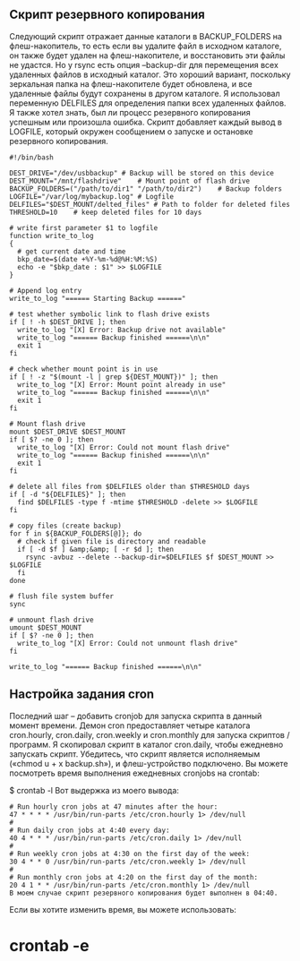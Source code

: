 ## Скрипт резервного копирования
Следующий скрипт отражает данные каталоги в BACKUP_FOLDERS на флеш-накопитель, то есть если вы удалите файл в исходном каталоге, он также будет удален на флеш-накопителе, и восстановить эти файлы не удастся.
Но у rsync есть опция –backup-dir для перемещения всех удаленных файлов в исходный каталог.
Это хороший вариант, поскольку зеркальная папка на флеш-накопителе будет обновлена, и все удаленные файлы будут сохранены в другом каталоге.
Я использовал переменную DELFILES для определения папки всех удаленных файлов.
Я также хотел знать, был ли процесс резервного копирования успешным или произошла ошибка.
Скрипт добавляет каждый вывод в LOGFILE, который окружен сообщением о запуске и остановке резервного копирования.

```
#!/bin/bash

DEST_DRIVE="/dev/usbbackup" # Backup will be stored on this device 
DEST_MOUNT="/mnt/flashdrive"    # Mount point of flash drive
BACKUP_FOLDERS=("/path/to/dir1" "/path/to/dir2")    # Backup folders
LOGFILE="/var/log/mybackup.log" # Logfile
DELFILES="$DEST_MOUNT/delted_files" # Path to folder for deleted files
THRESHOLD=10    # keep deleted files for 10 days

# write first parameter $1 to logfile
function write_to_log 
{
  # get current date and time
  bkp_date=$(date +%Y-%m-%d@%H:%M:%S)
  echo -e "$bkp_date : $1" >> $LOGFILE
}

# Append log entry
write_to_log "====== Starting Backup ======"

# test whether symbolic link to flash drive exists
if [ ! -h $DEST_DRIVE ]; then
  write_to_log "[X] Error: Backup drive not available"
  write_to_log "====== Backup finished ======\n\n"
  exit 1
fi

# check whether mount point is in use
if [ ! -z "$(mount -l | grep ${DEST_MOUNT})" ]; then 
  write_to_log "[X] Error: Mount point already in use"
  write_to_log "====== Backup finished ======\n\n"
  exit 1
fi

# Mount flash drive
mount $DEST_DRIVE $DEST_MOUNT
if [ $? -ne 0 ]; then
  write_to_log "[X] Error: Could not mount flash drive"
  write_to_log "====== Backup finished ======\n\n"
  exit 1
fi

# delete all files from $DELFILES older than $THRESHOLD days
if [ -d "${DELFILES}" ]; then
  find $DELFILES -type f -mtime $THRESHOLD -delete >> $LOGFILE
fi

# copy files (create backup)
for f in ${BACKUP_FOLDERS[@]}; do
  # check if given file is directory and readable
  if [ -d $f ] &amp;&amp; [ -r $d ]; then
    rsync -avbuz --delete --backup-dir=$DELFILES $f $DEST_MOUNT >> $LOGFILE
  fi
done

# flush file system buffer
sync

# unmount flash drive
umount $DEST_MOUNT
if [ $? -ne 0 ]; then
  write_to_log "[X] Error: Could not unmount flash drive"
fi

write_to_log "====== Backup finished ======\n\n"
```

## Настройка задания cron
Последний шаг – добавить cronjob для запуска скрипта в данный момент времени.
Демон cron предоставляет четыре каталога cron.hourly, cron.daily, cron.weekly и cron.monthly для запуска скриптов / программ.
Я скопировал скрипт в каталог cron.daily, чтобы ежедневно запускать скрипт.
Убедитесь, что скрипт является исполняемым («chmod u + x backup.sh»), и флеш-устройство подключено.
Вы можете посмотреть время выполнения ежедневных cronjobs на crontab:

$ crontab -l
Вот выдержка из моего вывода:

```
# Run hourly cron jobs at 47 minutes after the hour:
47 * * * * /usr/bin/run-parts /etc/cron.hourly 1> /dev/null
#
# Run daily cron jobs at 4:40 every day:
40 4 * * * /usr/bin/run-parts /etc/cron.daily 1> /dev/null
#
# Run weekly cron jobs at 4:30 on the first day of the week:
30 4 * * 0 /usr/bin/run-parts /etc/cron.weekly 1> /dev/null
#
# Run monthly cron jobs at 4:20 on the first day of the month:
20 4 1 * * /usr/bin/run-parts /etc/cron.monthly 1> /dev/null
В моем случае скрипт резервного копирования будет выполнен в 04:40.
```

Если вы хотите изменить время, вы можете использовать:

# crontab -e
